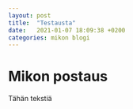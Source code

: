 ```yaml
---
layout: post
title:  "Testausta"
date:   2021-01-07 18:09:38 +0200
categories: mikon blogi
---
```


# Mikon postaus

Tähän tekstiä